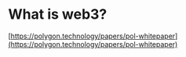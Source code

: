 # What is web3?

[https://polygon.technology/papers/pol-whitepaper](https://polygon.technology/papers/pol-whitepaper)
